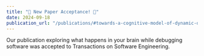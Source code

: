 ```yaml
---
title: "🎉 New Paper Acceptance! 🎉"
date: 2024-09-18
publication_url: "/publications/#towards-a-cognitive-model-of-dynamic-debugging-does-identifier-construction-matter"
---
```


Our publication exploring what happens in your brain while debugging software was accepted to Transactions on Software Engineering.
